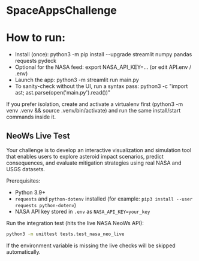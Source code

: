 # SpaceAppsChallenge
# How to run:
  - Install (once): python3 -m pip install --upgrade streamlit numpy pandas requests
  pydeck
  - Optional for the NASA feed: export NASA_API_KEY=... (or edit API.env / .env)
  - Launch the app: python3 -m streamlit run main.py
  - To sanity-check without the UI, run a syntax pass: python3 -c "import ast;
  ast.parse(open('main.py').read())"

  If you prefer isolation, create and activate a virtualenv first (python3 -m venv .venv
  && source .venv/bin/activate) and run the same install/start commands inside it.


## NeoWs Live Test

Your challenge is to develop an interactive visualization and simulation tool that enables users to explore asteroid impact scenarios, predict consequences, and evaluate mitigation strategies using real NASA and USGS datasets.

Prerequisites:
- Python 3.9+
- `requests` and `python-dotenv` installed (for example: `pip3 install --user requests python-dotenv`)
- NASA API key stored in `.env` as `NASA_API_KEY=your_key`

Run the integration test (hits the live NASA NeoWs API):

```bash
python3 -m unittest tests.test_nasa_neo_live
```

If the environment variable is missing the live checks will be skipped automatically.
